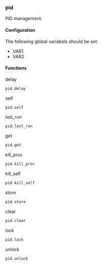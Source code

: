 ### pid

PID management.

#### Configuration

The following global variabels should be set:

* VAR1
* VAR2

#### Functions

delay

```bash
pid.delay
```

self

```bash
pid.self
```

last_run

```bash
pid.last_run
```

get

```bash
pid.get
```

kill_proc

```bash
pid.kill_proc
```

kill_self

```bash
pid.kill_self
```

store

```bash
pid.store
```

clear

```bash
pid.clear
```

lock

```bash
pid.lock
```

unlock

```bash
pid.unlock
```